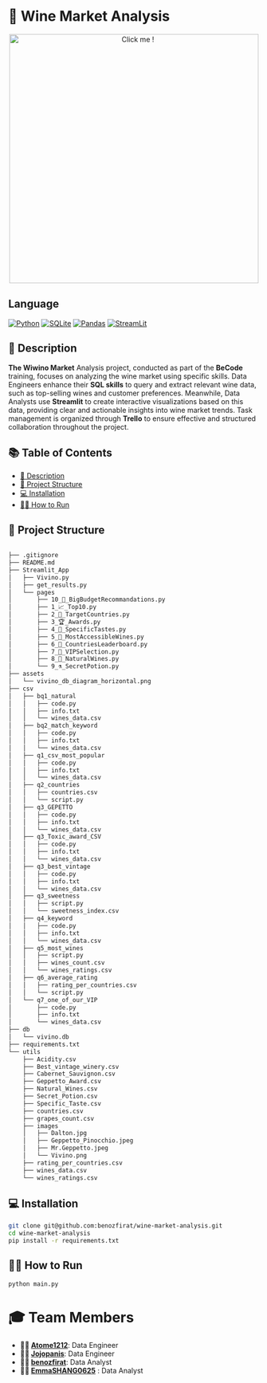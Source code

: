 

# 🍷 Wine Market Analysis
<p align="center">
  <a href="https://www.youtube.com/embed/dQw4w9WgXcQ?autoplay=1">
      <img src="https://media.wired.com/photos/641337bd5e3ab3be4fe3e789/master/w_1600%2Cc_limit/sql_normal.gif" alt="Click me !" width="500" />
  </a>
</p>

## Language
[![Python](https://img.shields.io/badge/python-3670A0?style=for-the-badge&logo=python&logoColor=ffdd54)](https://www.python.org) [![SQLite](https://img.shields.io/badge/sqlite-%2307405e.svg?style=for-the-badge&logo=sqlite&logoColor=white)](https://www.sqlite.org) [![Pandas](https://img.shields.io/badge/pandas-%23150458.svg?style=for-the-badge&logo=pandas&logoColor=white)](https://pandas.pydata.org/) [![StreamLit](https://img.shields.io/badge/-Streamlit-FF4B4B?style=for-the-badge&logo=streamlit&logoColor=white)](https://streamlit.io/)

## 📝 Description

**The Wiwino Market** Analysis project, conducted as part of the **BeCode** training, focuses on analyzing the wine market using specific skills. Data Engineers enhance their **SQL skills** to query and extract relevant wine data, such as top-selling wines and customer preferences. Meanwhile, Data Analysts use **Streamlit** to create interactive visualizations based on this data, providing clear and actionable insights into wine market trends. Task management is organized through **Trello** to ensure effective and structured collaboration throughout the project.

## 📚 Table of Contents
- [📝 Description](#-description)
- [📂 Project Structure](#-project-structure)
- [💻 Installation](#-installation)
- [🏃‍♂️ How to Run](#-how-to-run)
  
## 📂 Project Structure

```bash 

├── .gitignore
├── README.md
├── Streamlit_App
│   ├── Vivino.py
│   ├── get_results.py
│   └── pages
│       ├── 10_💸_BigBudgetRecommandations.py
│       ├── 1_📈_Top10.py
│       ├── 2_🎯_TargetCountries.py
│       ├── 3_🏆_Awards.py
│       ├── 4_👅_SpecificTastes.py
│       ├── 5_🍇_MostAccessibleWines.py
│       ├── 6_🥇_CountriesLeaderboard.py
│       ├── 7_💎_VIPSelection.py
│       ├── 8_🌳_NaturalWines.py
│       └── 9_⚗️_SecretPotion.py
├── assets
│   └── vivino_db_diagram_horizontal.png
├── csv
│   ├── bq1_natural
│   │   ├── code.py
│   │   ├── info.txt
│   │   └── wines_data.csv
│   ├── bq2_match_keyword
│   │   ├── code.py
│   │   ├── info.txt
│   │   └── wines_data.csv
│   ├── q1_csv_most_popular
│   │   ├── code.py
│   │   ├── info.txt
│   │   └── wines_data.csv
│   ├── q2_countries
│   │   ├── countries.csv
│   │   └── script.py
│   ├── q3_GEPETTO
│   │   ├── code.py
│   │   ├── info.txt
│   │   └── wines_data.csv
│   ├── q3_Toxic_award_CSV
│   │   ├── code.py
│   │   ├── info.txt
│   │   └── wines_data.csv
│   ├── q3_best_vintage
│   │   ├── code.py
│   │   ├── info.txt
│   │   └── wines_data.csv
│   ├── q3_sweetness
│   │   ├── script.py
│   │   └── sweetness_index.csv
│   ├── q4_keyword
│   │   ├── code.py
│   │   ├── info.txt
│   │   └── wines_data.csv
│   ├── q5_most_wines
│   │   ├── script.py
│   │   ├── wines_count.csv
│   │   └── wines_ratings.csv
│   ├── q6_average_rating
│   │   ├── rating_per_countries.csv
│   │   └── script.py
│   └── q7_one_of_our_VIP
│       ├── code.py
│       ├── info.txt
│       └── wines_data.csv
├── db
│   └── vivino.db
├── requirements.txt
└── utils
    ├── Acidity.csv
    ├── Best_vintage_winery.csv
    ├── Cabernet_Sauvignon.csv
    ├── Geppetto_Award.csv
    ├── Natural_Wines.csv
    ├── Secret_Potion.csv
    ├── Specific_Taste.csv
    ├── countries.csv
    ├── grapes_count.csv
    ├── images
    │   ├── Dalton.jpg
    │   ├── Geppetto_Pinocchio.jpeg
    │   ├── Mr.Geppetto.jpeg
    │   └── Vivino.png
    ├── rating_per_countries.csv
    ├── wines_data.csv
    └── wines_ratings.csv


```

## 💻 Installation

```bash
git clone git@github.com:benozfirat/wine-market-analysis.git
cd wine-market-analysis
pip install -r requirements.txt
```
## 🏃‍♂️ How to Run

```bash
python main.py
```

# 🎓 Team Members

- **👷‍♂️ [Atome1212](https://github.com/Atome1212)**: Data Engineer
- **👷‍♂️ [Jojopanis](https://github.com/Jojopanis)**: Data Engineer
- **👨‍💻 [benozfirat](https://github.com/benozfirat)**: Data Analyst
- **👩‍💻 [EmmaSHANG0625](https://github.com/EmmaSHANG0625)** : Data Analyst
  
